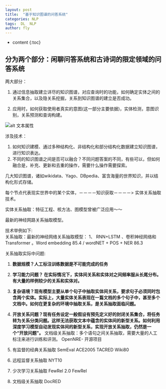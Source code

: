 ```yaml
---
layout: post
title:  "基于知识图谱的问答系统"
categories: NLP
tags:  DL  NLP  
author: fly
---
```


* content
{:toc}


## 分为两个部分：闲聊问答系统和古诗词的限定领域的问答系统
 两大部分：
 1. 通过信息抽取建立详尽的知识图谱，对应查询时的功能，如何确定实体之间的关系集合，以及隐关系挖掘，关系到知识图谱的建立是否成功。

 2. 应用时，如何获取使用者真实的意图(这一部分主要依据)，实体检测，意图识别，关系预测和查询构建。



 
 ![alt 文本属性](https://thumbnail0.baidupcs.com/thumbnail/f903e8e77t7bf6a48fd3236f7e259a93?fid=221327382-250528-60060547719984&time=1578934800&rt=sh&sign=FDTAER-DCb740ccc5511e5e8fedcff06b081203-Ix4ZfmfZCpQJY1QvhdfeTvjldNE%3D&expires=8h&chkv=0&chkbd=0&chkpc=&dp-logid=302878141010592745&dp-callid=0&size=c710_u400&quality=100&vuk=-&ft=video)

 涉及技术：
 1.  如何知识建模、通过多种结构化、非结构化和部分结构化数据建立知识图谱，进行知识表达。
 2. 不同的知识图谱之间是否可以融合？不同问题答案的不同，有些可以，但如何融合是，补充、更新和去重的操作，需要什么操作需要探索。
 
 
 几大知识图谱，诸如wikidata、Yago、DBpedia、富含海量的世界知识，并以结构化形式存储。
 
 每个节点代表现实世界中的某个实体，－－－－知识获取－－－－>  实体关系抽取技术。
 
 实体关系抽取：特征工程、核方法、图模型曾被广泛应用～～

 最新的神经网路关系抽取模型。

技术举例如下:  
                关系抽取：最新的神经网络关系抽取模型： 1、 RNN+LSTM 、卷积神经网络和Transformer 。Word embedding  85.4  /   wordNET + POS + NER  86.3
                
关系抽取实际中问题:

1.  **数据规模？人工标注训练数据是不可能完成的任务**

2. **学习能力问题？ 在实际情况下，实体间关系和实体对之间频率服从长尾分布。有大量的样例较少的关系和实体对。**

3. **复杂语境？现有模型主要从单个句子中抽取实体间关系，要求句子必须同时包含两个实体。实际上，大量实体关系表现在一篇文档的多个句子中，甚至多个文档中。如何在更复杂的环境中抽取关系，是关系抽取面临问题。**
4. **开放关系问题？现有任务设定一般假设有预先定义好的封闭关系集合，将任务转为关系分类问题。这样无法获取文本中蕴含的实体间的新型关系。如何利用深度学习模型自动发现实体间的新型关系，实现开放关系抽取，仍然是一个“开放问题"。**
文档级关系抽取：多个语句之间关系抽取，需要大量的人工标注来进行训练和评测。
OpenNRE- 开源项目
1.  有监督的经典关系抽取 SemEval ACE2005  TACRED Wiki80
2. 远程监督关系抽取  NYT10
3. 少次学习关系抽取  FewRel 2.0 FewRel
4. 文档级关系抽取  DocRED

